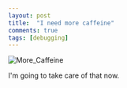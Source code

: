 ```yaml
---
layout: post
title:  "I need more caffeine"
comments: true
tags: [debugging]
---
```



![More_Caffeine](http://kenegozi.com/blog/uploaded/windowslivewriter/ineedmorecaffeine_105f6/0201440c-6eb0-4933-ad48-8df34ad89765.png)

I'm going to take care of that now.

